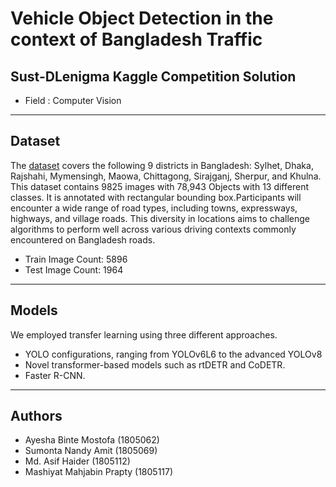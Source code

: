 # Vehicle Object Detection in the context of Bangladesh Traffic

## Sust-DLenigma Kaggle Competition Solution
- Field : Computer Vision
---

## Dataset 

The [dataset](https://www.kaggle.com/competitions/dl-enigma-10-sust-cse-carnival-2024/data) covers the following 9 districts in Bangladesh: Sylhet, Dhaka, Rajshahi, Mymensingh, Maowa, Chittagong, Sirajganj, Sherpur, and Khulna. This dataset contains 9825 images with 78,943 Objects with 13 different classes. It is annotated with rectangular bounding box.Participants will encounter a wide range of road types, including towns, expressways, highways, and village roads. This diversity in locations aims to challenge algorithms to perform well across various driving contexts commonly encountered on Bangladesh roads.
- Train Image Count: 5896
- Test Image Count: 1964
---

## Models

We employed transfer learning using three different approaches. 
-  YOLO configurations, ranging from YOLOv6L6 to the advanced YOLOv8
-  Novel transformer-based models such as rtDETR and CoDETR.
-  Faster R-CNN.

---
## Authors
- Ayesha Binte Mostofa (1805062)
- Sumonta Nandy Amit (1805069)
- Md. Asif Haider (1805112)
- Mashiyat Mahjabin Prapty (1805117)

